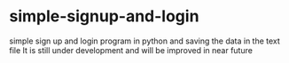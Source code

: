 # simple-signup-and-login
simple sign up and login program in python and saving the data in the text file
It is still under development and will be improved in near future
